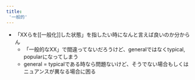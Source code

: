 ```yaml
---
title:
 '一般的'
---
```


- 「XXらを[[一般化]]した状態」を指したい時になんと言えば良いのか分からん
    - 「一般的なXX」で間違ってないだろうけど、generalではなくtypical, popularになってしまう
    - general = typicalである時なら問題ないけど、そうでない場合もしくはニュアンスが異なる場合に困る
